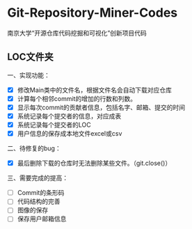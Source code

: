 # Git-Repository-Miner-Codes
南京大学“开源仓库代码挖掘和可视化”创新项目代码

## LOC文件夹

一、实现功能：

- [x] 修改Main类中的文件名，根据文件名会自动下载对应仓库
- [x] 计算每个相邻commit的增加的行数和列数。
- [x] 显示每次commit的贡献者信息，包括名字、邮箱、提交的时间
- [x] 系统记录每个提交者的信息，对应成表
- [x] 系统记录每个提交者的LOC
- [x] 用户信息的保存成本地文件excel或csv

二、待修复的bug：

- [x] 最后删除下载的仓库时无法删除某些文件。（git.close()）



三、需要完成的提高：

- [ ] Commit的条形码
- [ ] 代码结构的完善
- [ ] 图像的保存
- [ ] 保存用户邮箱信息